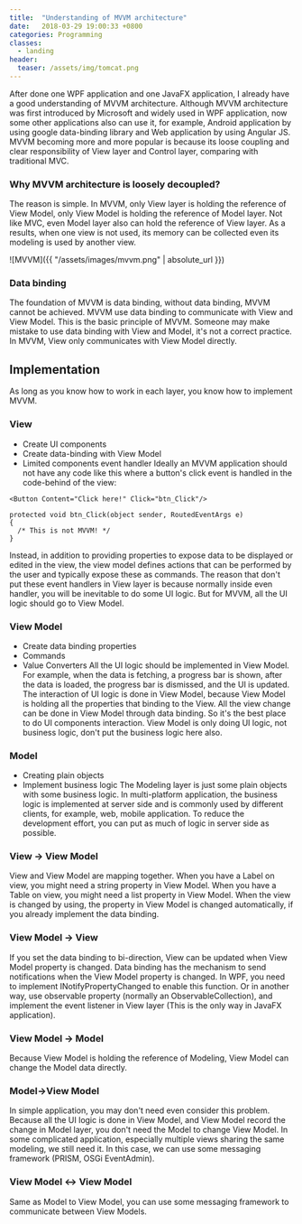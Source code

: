 ```yaml
---
title:  "Understanding of MVVM architecture"
date:   2018-03-29 19:00:33 +0800
categories: Programming
classes:
  - landing
header:
  teaser: /assets/img/tomcat.png
---
```


After done one WPF application and one JavaFX application, I already have a good understanding of MVVM architecture.
Although MVVM architecture was first introduced by Microsoft and widely used in WPF application, now some other applications also can use it, for example, Android application by using google data-binding library and Web application by using Angular JS.
MVVM becoming more and more popular is because its loose coupling and clear responsibility of View layer and Control layer, comparing with traditional MVC.

### Why MVVM architecture is loosely decoupled? 
The reason is simple. In MVVM, only View layer is holding the reference of View Model, only View Model is holding the reference of Model layer.
Not like MVC, even Model layer also can hold the reference of View layer.
As a results, when one view is not used, its memory can be collected even its modeling is used by another view.

![MVVM]({{ "/assets/images/mvvm.png" | absolute_url }})

### Data binding
The foundation of MVVM is data binding, without data binding, MVVM cannot be achieved. MVVM use data binding to communicate with View and View Model. This is the basic principle of MVVM. Someone may make mistake to use data binding with View and Model, it's not a correct practice. In MVVM, View only communicates with View Model directly.

## Implementation
As long as you know how to work in each layer, you know how to implement MVVM.

### View
* Create UI components
* Create data-binding with View Model
* Limited components event handler
Ideally an MVVM application should not have any code like this where a button's click event is handled in the code-behind of the view:
```
<Button Content="Click here!" Click="btn_Click"/>

protected void btn_Click(object sender, RoutedEventArgs e)
{
  /* This is not MVVM! */
}
```
Instead, in addition to providing properties to expose data to be displayed or edited in the view, the view model defines actions that can be performed by the user and typically expose these as commands. 
The reason that don't put these event handlers in View layer is because normally inside even handler, you will be inevitable to do some UI logic. But for MVVM, all the UI logic should go to View Model.


### View Model
* Create data binding properties
* Commands
* Value Converters
All the UI logic should be implemented in View Model. For example, when the data is fetching, a progress bar is shown, after the data is loaded, the progress bar is dismissed, and the UI is updated.
The interaction of UI logic is done in View Model, because View Model is holding all the properties that binding to the View. All the view change can be done in View Model through data binding. So it's the best place to do UI components interaction.
View Model is only doing UI logic, not business logic, don't put the business logic here also.

### Model
* Creating plain objects
* Implement business logic
The Modeling layer is just some plain objects with some business logic. In multi-platform application, the business logic is implemented at server side and is commonly used by different clients, for example, web, mobile application. To reduce the development effort, you can put as much of logic in server side as possible.

### View -> View Model
View and View Model are mapping together. When you have a Label on view, you might need a string property in View Model. When you have a Table on view, you might need a list property in View Model. When the view is changed by using, the property in View Model is changed automatically, if you already implement the data binding. 

### View Model -> View
If you set the data binding to bi-direction, View can be updated when View Model property is changed. Data binding has the mechanism to send notifications when the View Model property is changed. In WPF, you need to implement INotifyPropertyChanged to enable this function. 
Or in another way, use observable property (normally an ObservableCollection), and implement the event listener in View layer (This is the only way in JavaFX application). 

### View Model -> Model
Because View Model is holding the reference of Modeling, View Model can change the Model data directly.

### Model->View Model
In simple application, you may don't need even consider this problem. Because all the UI logic is done in View Model, and View Model record the change in Model layer, you don't need the Model to change View Model.
In some complicated application, especially multiple views sharing the same modeling, we still need it. In this case, we can use some messaging framework (PRISM, OSGi EventAdmin).

### View Model <-> View Model
Same as Model to View Model, you can use some messaging framework to communicate between View Models.
